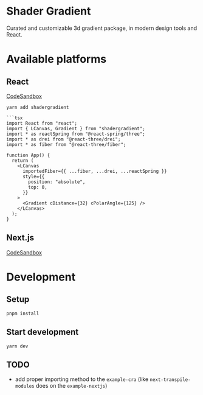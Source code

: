 # Shader Gradient

Curated and customizable 3d gradient package, in modern design tools and React.

# Available platforms

## React

[CodeSandbox](https://codesandbox.io/s/github/ruucm/shadergradient/tree/main/packages/example-cra)

````
yarn add shadergradient

```tsx
import React from "react";
import { LCanvas, Gradient } from "shadergradient";
import * as reactSpring from "@react-spring/three";
import * as drei from "@react-three/drei";
import * as fiber from "@react-three/fiber";

function App() {
  return (
    <LCanvas
      importedFiber={{ ...fiber, ...drei, ...reactSpring }}
      style={{
        position: "absolute",
        top: 0,
      }}
    >
      <Gradient cDistance={32} cPolarAngle={125} />
    </LCanvas>
  );
}
````

## Next.js

[CodeSandbox](https://codesandbox.io/s/github/ruucm/shadergradient/tree/main/packages/example-nextjs)

# Development

## Setup

```
pnpm install
```

## Start development

```
yarn dev
```

## TODO

- add proper importing method to the `example-cra` (like `next-transpile-modules` does on the `example-nextjs`)
